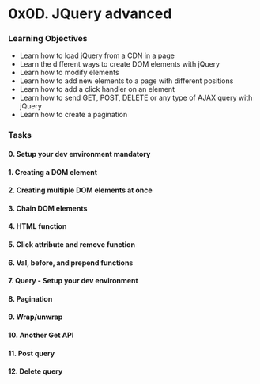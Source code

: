 # 0x0D. JQuery advanced

### Learning Objectives
* Learn how to load jQuery from a CDN in a page
* Learn the different ways to create DOM elements with jQuery
* Learn how to modify elements
* Learn how to add new elements to a page with different positions
* Learn how to add a click handler on an element
* Learn how to send GET, POST, DELETE or any type of AJAX query with jQuery
* Learn how to create a pagination

### Tasks

#### 0. Setup your dev environment mandatory
#### 1. Creating a DOM element
#### 2. Creating multiple DOM elements at once
#### 3. Chain DOM elements
#### 4. HTML function
#### 5. Click attribute and remove function 
#### 6. Val, before, and prepend functions
#### 7. Query - Setup your dev environment
#### 8. Pagination
#### 9. Wrap/unwrap
#### 10. Another Get API 
#### 11. Post query 
#### 12. Delete query

